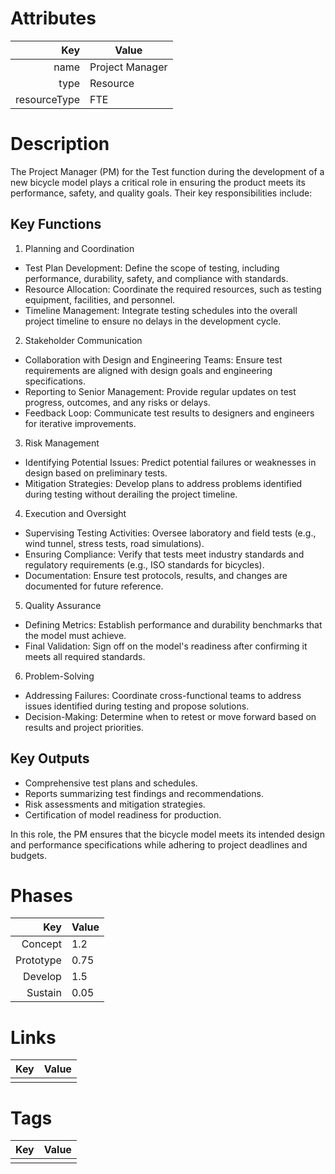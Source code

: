 # Attributes

| Key                       | Value                |
| ------------------------: | -------------------- |
| name                      | Project Manager                 |
| type                      | Resource    |
| resourceType              | FTE     |

# Description

The Project Manager (PM) for the Test function during the development of a new bicycle model plays a critical role in ensuring the product meets its performance, safety, and quality goals. Their key responsibilities include:

## Key Functions

1. Planning and Coordination
- Test Plan Development: Define the scope of testing, including performance, durability, safety, and compliance with standards.
- Resource Allocation: Coordinate the required resources, such as testing equipment, facilities, and personnel.
- Timeline Management: Integrate testing schedules into the overall project timeline to ensure no delays in the development cycle.
2. Stakeholder Communication
- Collaboration with Design and Engineering Teams: Ensure test requirements are aligned with design goals and engineering specifications.
- Reporting to Senior Management: Provide regular updates on test progress, outcomes, and any risks or delays.
- Feedback Loop: Communicate test results to designers and engineers for iterative improvements.
3. Risk Management
- Identifying Potential Issues: Predict potential failures or weaknesses in design based on preliminary tests.
- Mitigation Strategies: Develop plans to address problems identified during testing without derailing the project timeline.
4. Execution and Oversight
- Supervising Testing Activities: Oversee laboratory and field tests (e.g., wind tunnel, stress tests, road simulations).
- Ensuring Compliance: Verify that tests meet industry standards and regulatory requirements (e.g., ISO standards for bicycles).
- Documentation: Ensure test protocols, results, and changes are documented for future reference.
5. Quality Assurance
- Defining Metrics: Establish performance and durability benchmarks that the model must achieve.
- Final Validation: Sign off on the model's readiness after confirming it meets all required standards.
6. Problem-Solving
- Addressing Failures: Coordinate cross-functional teams to address issues identified during testing and propose solutions.
- Decision-Making: Determine when to retest or move forward based on results and project priorities.

## Key Outputs

- Comprehensive test plans and schedules.
- Reports summarizing test findings and recommendations.
- Risk assessments and mitigation strategies.
- Certification of model readiness for production.

In this role, the PM ensures that the bicycle model meets its intended design and performance specifications while adhering to project deadlines and budgets.

# Phases

| Key                       | Value                |
| ------------------------: | -------------------- |
| Concept                   | 1.2                     |
| Prototype                 | 0.75                     |
| Develop                   | 1.5                     |
| Sustain                   | 0.05                     |

# Links

| Key                       | Value                |
| ------------------------: | -------------------- |
|                           |                      |

# Tags

| Key                       | Value                |
| ------------------------: | -------------------- |
|                           |                      |